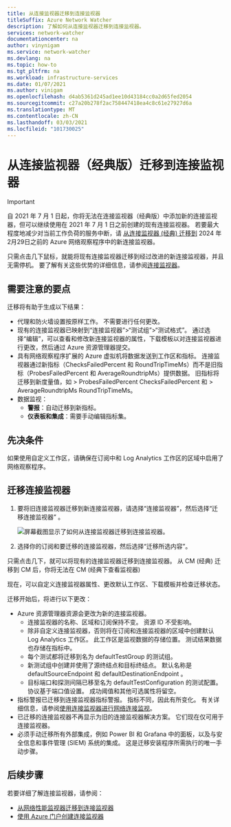 ```yaml
---
title: 从连接监视器迁移到连接监视器
titleSuffix: Azure Network Watcher
description: 了解如何从连接监视器迁移到连接监视器。
services: network-watcher
documentationcenter: na
author: vinynigam
ms.service: network-watcher
ms.devlang: na
ms.topic: how-to
ms.tgt_pltfrm: na
ms.workload: infrastructure-services
ms.date: 01/07/2021
ms.author: vinigam
ms.openlocfilehash: d4ab5361d245ad1ee10d43184cc0a2d65fed2054
ms.sourcegitcommit: c27a20b278f2ac758447418ea4c8c61e27927d6a
ms.translationtype: MT
ms.contentlocale: zh-CN
ms.lasthandoff: 03/03/2021
ms.locfileid: "101730025"
---
```

# <a name="migrate-to-connection-monitor-from-connection-monitor-classic"></a>从连接监视器（经典版）迁移到连接监视器

> [!IMPORTANT]
> 自 2021 年 7 月 1 日起，你将无法在连接监视器（经典版）中添加新的连接监视器，但可以继续使用在 2021 年 7 月 1 日之前创建的现有连接监视器。 若要最大程度地减少对当前工作负荷的服务中断，请 [从连接监视器 (经典) 迁移到](migrate-to-connection-monitor-from-connection-monitor-classic.md)  2024 年2月29日之前的 Azure 网络观察程序中的新连接监视器。

只需点击几下鼠标，就能将现有连接监视器迁移到经过改进的新连接监视器，并且无需停机。 要了解有关这些优势的详细信息，请参阅[连接监视器](./connection-monitor-overview.md)。

## <a name="key-points-to-note"></a>需要注意的要点

迁移将有助于生成以下结果：

* 代理和防火墙设置按原样工作。 不需要进行任何更改。 
* 现有的连接监视器已映射到“连接监视器”>“测试组”>“测试格式”。 通过选择“编辑”，可以查看和修改新连接监视器的属性，下载模板以对连接监视器进行更改，然后通过 Azure 资源管理器提交。 
* 具有网络观察程序扩展的 Azure 虚拟机将数据发送到工作区和指标。 连接监视器通过新指标（ChecksFailedPercent 和 RoundTripTimeMs）而不是旧指标（ProbesFailedPercent 和 AverageRoundtripMs）提供数据。 旧指标将迁移到新度量值，如 > ProbesFailedPercent ChecksFailedPercent 和 > AverageRoundtripMs RoundTripTimeMs。
* 数据监视：
   * **警报**：自动迁移到新指标。
   * **仪表板和集成**：需要手动编辑指标集。 
    
## <a name="prerequisites"></a>先决条件

如果使用自定义工作区，请确保在订阅中和 Log Analytics 工作区的区域中启用了网络观察程序。 

## <a name="migrate-the-connection-monitors"></a>迁移连接监视器

1. 要将旧连接监视器迁移到新连接监视器，请选择“连接监视器”，然后选择“迁移连接监视器” 。

    ![屏幕截图显示了如何从连接监视器迁移到连接监视器。](./media/connection-monitor-2-preview/migrate-cm-to-cm-preview.png)
    
1. 选择你的订阅和要迁移的连接监视器，然后选择“迁移所选内容”。 

只需点击几下，就可以将现有的连接监视器迁移到连接监视器。 从 CM (经典) 迁移到 CM 后，你将无法在 CM (经典下查看监视器) 

现在，可以自定义连接监视器属性、更改默认工作区、下载模板并检查迁移状态。 

迁移开始后，将进行以下更改： 
* Azure 资源管理器资源会更改为新的连接监视器。
    * 连接监视器的名称、区域和订阅保持不变。 资源 ID 不受影响。
    * 除非自定义连接监视器，否则将在订阅和连接监视器的区域中创建默认 Log Analytics 工作区。 此工作区是监视数据的存储位置。 测试结果数据也存储在指标中。
    * 每个测试都将迁移到名为 defaultTestGroup 的测试组。
    * 新测试组中创建并使用了源终结点和目标终结点。 默认名称是 defaultSourceEndpoint 和 defaultDestinationEndpoint 。
    * 目标端口和探测间隔已移至名为 defaultTestConfiguration 的测试配置。 协议基于端口值设置。 成功阈值和其他可选属性将留空。
* 指标警报已迁移到连接监视器指标警报。 指标不同，因此有所变化。 有关详细信息，请参阅[使用连接监视器进行网络连接监视](./connection-monitor-overview.md#metrics-in-azure-monitor)。
* 已迁移的连接监视器不再显示为旧的连接监视器解决方案。 它们现在仅可用于连接监视器。
* 必须手动迁移所有外部集成，例如 Power BI 和 Grafana 中的面板，以及与安全信息和事件管理 (SIEM) 系统的集成。 这是迁移安装程序所需执行的唯一手动步骤。

## <a name="next-steps"></a>后续步骤

若要详细了解连接监视器，请参阅：
* [从网络性能监视器迁移到连接监视器](./migrate-to-connection-monitor-from-network-performance-monitor.md)
* [使用 Azure 门户创建连接监视器](./connection-monitor-create-using-portal.md)
